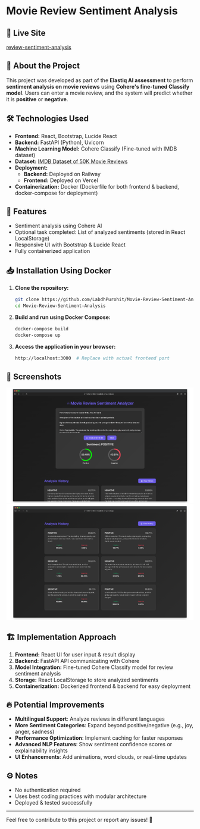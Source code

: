 # Movie Review Sentiment Analysis

## 🚀 Live Site
[review-sentiment-analysis](https://review-sentiment-analysis-ashy.vercel.app/)

## 📌 About the Project
This project was developed as part of the **Elastiq AI assessment** to perform **sentiment analysis on movie reviews** using **Cohere's fine-tuned Classify model**. Users can enter a movie review, and the system will predict whether it is **positive** or **negative**.

## 🛠 Technologies Used
- **Frontend:** React, Bootstrap, Lucide React
- **Backend:** FastAPI (Python), Uvicorn
- **Machine Learning Model:** Cohere Classify (Fine-tuned with IMDB dataset)
- **Dataset:** [IMDB Dataset of 50K Movie Reviews](https://www.kaggle.com/datasets/lakshmi25npathi/imdb-dataset-of-50k-movie-reviews)
- **Deployment:**
  - **Backend:** Deployed on Railway
  - **Frontend:** Deployed on Vercel
- **Containerization:** Docker (Dockerfile for both frontend & backend, docker-compose for deployment)

## 🎯 Features
- Sentiment analysis using Cohere AI
- Optional task completed: List of analyzed sentiments (stored in React LocalStorage)
- Responsive UI with Bootstrap & Lucide React
- Fully containerized application

## 📥 Installation Using Docker

1. **Clone the repository:**
   ```sh
   git clone https://github.com/LabdhPurohit/Movie-Review-Sentiment-Analysis.git
   cd Movie-Review-Sentiment-Analysis
   ```

2. **Build and run using Docker Compose:**
   ```sh
   docker-compose build
   docker-compose up
   ```

3. **Access the application in your browser:**
   ```sh
   http://localhost:3000  # Replace with actual frontend port
   ```

## 📸 Screenshots
![Sentiment Analysis Result](https://raw.githubusercontent.com/LabdhPurohit/Movie-Review-Sentiment-Analysis/refs/heads/main/demo-imgs/demo.png)
![List of Analyzed Sentiments](https://raw.githubusercontent.com/LabdhPurohit/Movie-Review-Sentiment-Analysis/refs/heads/main/demo-imgs/demo2.png) 

## 🏗 Implementation Approach
1. **Frontend:** React UI for user input & result display
2. **Backend:** FastAPI API communicating with Cohere
3. **Model Integration:** Fine-tuned Cohere Classify model for review sentiment analysis
4. **Storage:** React LocalStorage to store analyzed sentiments
5. **Containerization:** Dockerized frontend & backend for easy deployment

## 🔥 Potential Improvements
- **Multilingual Support**: Analyze reviews in different languages  
- **More Sentiment Categories**: Expand beyond positive/negative (e.g., joy, anger, sadness)  
- **Performance Optimization**: Implement caching for faster responses  
- **Advanced NLP Features**: Show sentiment confidence scores or explainability insights  
- **UI Enhancements**: Add animations, word clouds, or real-time updates  

## ⚙️ Notes
- No authentication required
- Uses best coding practices with modular architecture
- Deployed & tested successfully

---
Feel free to contribute to this project or report any issues! 🚀
